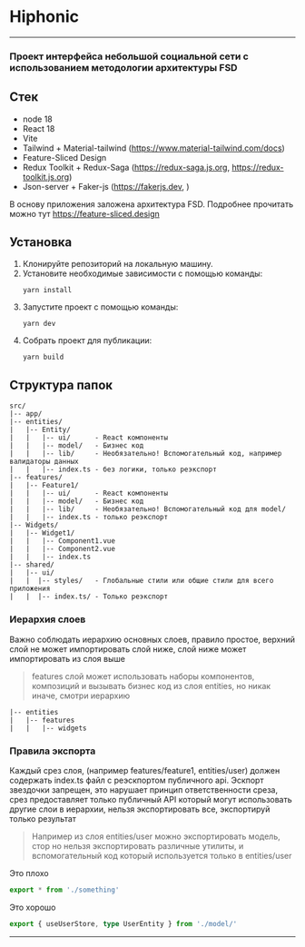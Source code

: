 # Hiphonic
---
### Проект интерфейса небольшой социальной сети с использованием методологии архитектуры FSD

## Стек
- node 18
- React 18
- Vite
- Tailwind + Material-tailwind (https://www.material-tailwind.com/docs)
- Feature-Sliced Design
- Redux Toolkit + Redux-Saga (https://redux-saga.js.org, https://redux-toolkit.js.org)
- Json-server + Faker-js (https://fakerjs.dev, )

В основу приложения заложена архитектура FSD. Подробнее прочитать можно тут https://feature-sliced.design


## Установка

1. Клонируйте репозиторий на локальную машину.
2. Установите необходимые зависимости с помощью команды:
   ```
   yarn install
   ```
3. Запустите проект с помощью команды:
   ```
   yarn dev
   ```
4. Собрать проект для публикации:
   ```
   yarn build
   ```
   
## Структура папок

```
src/
|-- app/
|-- entities/
|   |-- Entity/
|   |   |-- ui/      - React компоненты
|   |   |-- model/   - Бизнес код
|   |   |-- lib/     - Необязательно! Вспомогательный код, например валидаторы данных
|   |   |-- index.ts - без логики, только реэкспорт
|-- features/
|   |-- Feature1/
|   |   |-- ui/      - React компоненты
|   |   |-- model/   - Бизнес код
|   |   |-- lib/     - Необязательно! Вспомогательный код для model/
|   |   |-- index.ts - только реэкспорт
|-- Widgets/
|   |-- Widget1/
|   |   |-- Component1.vue
|   |   |-- Component2.vue
|   |   |-- index.ts
|-- shared/
|   |-- ui/
|   |  |-- styles/   - Глобальные стили или общие стили для всего приложения
|   |  |-- index.ts/ - Только реэкспорт
```
### Иерархия слоев

Важно соблюдать иерархию основных слоев, правило простое,
верхний слой не может импортировать слой ниже,
слой ниже может импортировать из слоя выше

> features слой может использовать наборы компонентов, композиций и вызывать бизнес код из слоя entities,
> но никак иначе, смотри иерархию

```
|-- entities
|   |-- features
|   |   |-- widgets
```

### Правила экспорта
Каждый срез слоя, (например features/feature1, entities/user) должен содержать index.ts файл с реэскпортом публичного api.
Эскпорт звездочки запрещен, это нарушает принцип ответственности среза, срез предоставляет только публичный API
который могут использовать другие слои в иерархии, нельзя экспортировать все, экспортируй только результат

> Например из слоя entities/user можно экспортировать модель, стор но нельзя экспортировать различные утилиты, и вспомогательный код
> который используется только в entities/user

Это плохо
```ts
export * from './something'
```
Это хорошо
```ts
export { useUserStore, type UserEntity } from './model/'
```
---------------------
